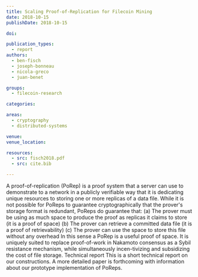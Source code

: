```yaml
---
title: Scaling Proof-of-Replication for Filecoin Mining
date: 2018-10-15
publishDate: 2018-10-15

doi:

publication_types:
  - report
authors:
  - ben-fisch
  - joseph-bonneau
  - nicola-greco
  - juan-benet

groups:
  - filecoin-research

categories:

areas:
  - cryptography
  - distributed-systems

venue:
venue_location:

resources:
  - src: fisch2018.pdf
  - src: cite.bib

---
```

A proof-of-replication (PoRep) is a proof system that a server can use to demonstrate to a network in a publicly verifiable way that it is dedicating unique resources to storing one or more replicas of a data file. While it is not possible for PoReps to guarantee cryptographically that the prover's storage format is redundant, PoReps do guarantee that: (a) The prover must be using as much space to produce the proof as replicas it claims to store (it is a proof of space) (b) The prover can retrieve a committed data file (it is a proof of retrievability) (c) The prover can use the space to store this file without any overhead In this sense a PoRep is a useful proof of space. It is uniquely suited to replace proof-of-work in Nakamoto consensus as a Sybil resistance mechanism, while simultaneously incen-tivizing and subsidizing the cost of file storage. Technical report This is a short technical report on our constructions. A more detailed paper is forthcoming with information about our prototype implementation of PoReps.
